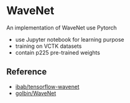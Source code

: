 # WaveNet

An implementation of WaveNet use Pytorch

- use Jupyter notebook for learning purpose
- training on VCTK datasets
- contain p225 pre-trained weights

## Reference

- [ibab/tensorflow-wavenet](https://github.com/ibab/tensorflow-wavenet)
- [golbin/WaveNet](https://github.com/golbin/WaveNet)

